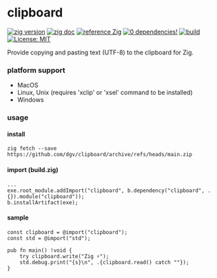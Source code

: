 # clipboard
[![zig version](https://img.shields.io/badge/0.14.1-orange?style=flat&logo=zig&label=Zig&color=%23eba742)](https://ziglang.org/download/)
[![zig doc](https://img.shields.io/badge/zigdoc%20-pages-orange?color=%23eba742)](https://dgv.dev.br/clipboard/)
[![reference Zig](https://img.shields.io/badge/deps%20-0-orange?color=%23eba742)](https://github.com/dgv/clipboard/blob/main/build.zig.zon)
[![0 dependencies!](https://0dependencies.dev/0dependencies.svg)](https://0dependencies.dev)
[![build](https://github.com/dgv/clipboard/actions/workflows/build.yml/badge.svg)](https://github.com/dgv/clipboard/actions/workflows/build.yml)
[![License: MIT](https://img.shields.io/badge/license-MIT-yellow.svg)](https://opensource.org/licenses/MIT)

Provide copying and pasting text (UTF-8) to the clipboard for Zig.

### platform support
- MacOS
- Linux, Unix (requires 'xclip' or 'xsel' command to be installed)
- Windows

### usage
#### install
```
zig fetch --save https://github.com/dgv/clipboard/archive/refs/heads/main.zip
```
#### import (build.zig)
```zig
...
exe.root_module.addImport("clipboard", b.dependency("clipboard", .{}).module("clipboard"));
b.installArtifact(exe);
```

#### sample
```zig
const clipboard = @import("clipboard");
const std = @import("std");

pub fn main() !void {
    try clipboard.write("Zig ⚡");
    std.debug.print("{s}\n", .{clipboard.read() catch ""});
}
```
